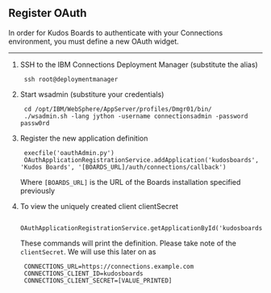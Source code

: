 
## Register OAuth
In order for Kudos Boards to authenticate with your Connections environment, you must define a new OAuth widget.

---

1. SSH to the IBM Connections Deployment Manager (substitute the alias)

        ssh root@deploymentmanager

1. Start wsadmin (substiture your credentials)

        cd /opt/IBM/WebSphere/AppServer/profiles/Dmgr01/bin/
        ./wsadmin.sh -lang jython -username connectionsadmin -password passw0rd

1. Register the new application definition

        execfile('oauthAdmin.py')
        OAuthApplicationRegistrationService.addApplication('kudosboards', 'Kudos Boards', '[BOARDS_URL]/auth/connections/callback')

    Where `[BOARDS_URL]` is the URL of the Boards installation specified previously


1. To view the uniquely created client clientSecret

        OAuthApplicationRegistrationService.getApplicationById('kudosboards')


    These commands will print the definition. Please take note of the `clientSecret`.  We will use this later on as

        CONNECTIONS_URL=https://connections.example.com
        CONNECTIONS_CLIENT_ID=kudosboards
        CONNECTIONS_CLIENT_SECRET=[VALUE_PRINTED]
